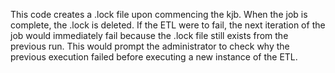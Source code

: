 This code creates a .lock file upon commencing the kjb. When the job is complete, the .lock is deleted. If the ETL were to fail, the next
iteration of the job would immediately fail because the .lock file still exists from the previous run. This would prompt the administrator
to check why the previous execution failed before executing a new instance of the ETL.
